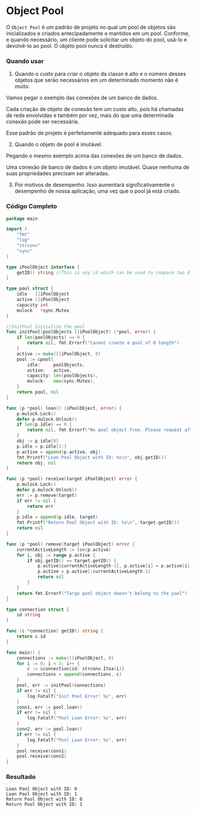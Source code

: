 # Object Pool

O `Object Pool` é um padrão de projeto no qual um pool de objetos são inicializados e criados antecipadamente e mantidos em um pool.
Conforme, e quando necessário, um cliente pode solicitar um objeto do pool, usá-lo e devolvê-lo ao pool.
O objeto pool nunca é destruído.

### Quando usar

1. Quando o custo para criar o objeto da classe é alto e o número desses objetos que serão necessários em um determinado momento não é muito.

Vamos pegar o exemplo das conexões de um banco de dados.

Cada criação de objeto de conexão tem um custo alto, pois há chamadas de rede envolvidas e também por vez, mais do que uma determinada conexão pode ser necessária.

Esse padrão de projeto é perfeitamente adequado para esses casos.

2. Quando o objeto de pool é imutável.

Pegando o mesmo exemplo acima das conexões de um banco de dados.

Uma conexão de banco de dados é um objeto imutável. Quase nenhuma de suas propriedades precisam ser alteradas.

3. Por motivos de desempenho. Isso aumentará significativamente o desempenho de nossa aplicação, uma vez que o pool já está criado.


### Código Completo

```go
package main

import (
    "fmt"
    "log"
    "strconv"
    "sync"
)

type iPoolObject interface {
    getID() string //This is any id which can be used to compare two different pool objects
}

type pool struct {
    idle   []iPoolObject
    active []iPoolObject
    capacity int
    mulock   *sync.Mutex
}

//InitPool Initialize the pool
func initPool(poolObjects []iPoolObject) (*pool, error) {
    if len(poolObjects) == 0 {
        return nil, fmt.Errorf("Cannot craete a pool of 0 length")
    }
    active := make([]iPoolObject, 0)
    pool := &pool{
        idle:     poolObjects,
        active:   active,
        capacity: len(poolObjects),
        mulock:   new(sync.Mutex),
    }
    return pool, nil
}

func (p *pool) loan() (iPoolObject, error) {
    p.mulock.Lock()
    defer p.mulock.Unlock()
    if len(p.idle) == 0 {
        return nil, fmt.Errorf("No pool object free. Please request after sometime")
    }
    obj := p.idle[0]
    p.idle = p.idle[1:]
    p.active = append(p.active, obj)
    fmt.Printf("Loan Pool Object with ID: %s\n", obj.getID())
    return obj, nil
}

func (p *pool) receive(target iPoolObject) error {
    p.mulock.Lock()
    defer p.mulock.Unlock()
    err := p.remove(target)
    if err != nil {
        return err
    }
    p.idle = append(p.idle, target)
    fmt.Printf("Return Pool Object with ID: %s\n", target.getID())
    return nil
}

func (p *pool) remove(target iPoolObject) error {
    currentActiveLength := len(p.active)
    for i, obj := range p.active {
        if obj.getID() == target.getID() {
            p.active[currentActiveLength-1], p.active[i] = p.active[i], p.active[currentActiveLength-1]
            p.active = p.active[:currentActiveLength-1]
            return nil
        }
    }
    return fmt.Errorf("Targe pool object doesn't belong to the pool")
}

type connection struct {
    id string
}

func (c *connection) getID() string {
    return c.id
}

func main() {
    connections := make([]iPoolObject, 0)
    for i := 0; i < 3; i++ {
        c := &connection{id: strconv.Itoa(i)}
        connections = append(connections, c)
    }
    pool, err := initPool(connections)
    if err != nil {
        log.Fatalf("Init Pool Error: %s", err)
    }
    conn1, err := pool.loan()
    if err != nil {
        log.Fatalf("Pool Loan Error: %s", err)
    }
    conn2, err := pool.loan()
    if err != nil {
        log.Fatalf("Pool Loan Error: %s", err)
    }
    pool.receive(conn1)
    pool.receive(conn2)
}
```

### Resultado

```text
Loan Pool Object with ID: 0
Loan Pool Object with ID: 1
Return Pool Object with ID: 0
Return Pool Object with ID: 1
```
